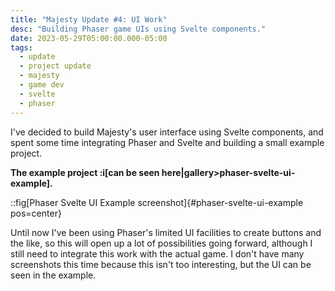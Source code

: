 ```yaml
---
title: "Majesty Update #4: UI Work"
desc: "Building Phaser game UIs using Svelte components."
date: 2023-05-29T05:00:00.000-05:00
tags:
  - update
  - project update
  - majesty
  - game dev
  - svelte
  - phaser
---
```


I've decided to build Majesty's user interface using Svelte components, and
spent some time integrating Phaser and Svelte and building a small example
project.

**The example project :i[can be seen here|gallery>phaser-svelte-ui-example].**

::fig[Phaser Svelte UI Example screenshot]{#phaser-svelte-ui-example pos=center}

Until now I've been using Phaser's limited UI facilities to create buttons and
the like, so this will open up a lot of possibilities going forward, although I
still need to integrate this work with the actual game. I don't have many
screenshots this time because this isn't too interesting, but the UI can be seen
in the example.
